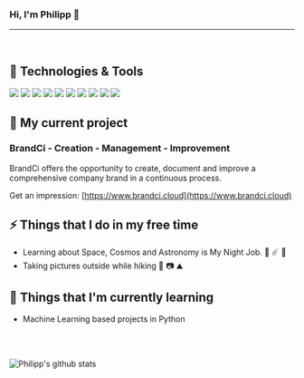 ### Hi, I'm Philipp 👋

--------
<br />

## 🔧 Technologies & Tools
![](https://img.shields.io/badge/OS-macOS-353353?style=for-the-badge&logo=apple&logoColor=white)
![](https://img.shields.io/badge/OS-Windows-353353?style=for-the-badge&logo=windows&logoColor=white)
![](https://img.shields.io/badge/IDE-Visual_Studio-353353?style=for-the-badge&logo=visual-studio&logoColor=white)
![](https://img.shields.io/badge/IDE-Visual_Studio_Code-353353?style=for-the-badge&logo=visual-studio-code&logoColor=white)
![](https://img.shields.io/badge/Code-C%23-353353?style=for-the-badge&logo=.net&logoColor=white)
![](https://img.shields.io/badge/Code-Python-353353?style=for-the-badge&logo=python&logoColor=white)
![](https://img.shields.io/badge/Frontend-Angular-353353?style=for-the-badge&logo=angular&logoColor=white)
![](https://img.shields.io/badge/Tools-MSSQL-353353?style=for-the-badge&logo=microsoft-sql-server&logoColor=white)
![](https://img.shields.io/badge/Cloud-MS_Azure-353353?style=for-the-badge&logo=microsoft-azure&logoColor=white)
![](https://img.shields.io/badge/DevOps-Azure_DevOps-353353?style=for-the-badge&logo=azure-devops&logoColor=white)

## 🔭 My current project
### **BrandCi** - Creation - Management - Improvement
BrandCi offers the opportunity to create, document and improve a comprehensive company brand in a continuous process.

Get an impression: [https://www.brandci.cloud](https://www.brandci.cloud)


## ⚡ Things that I do in my free time
- Learning about Space, Cosmos and Astronomy is My Night Job. 🌌 ☄️ 🔭
- Taking pictures outside while hiking 🥾 📷 ⛰️


## 🌱 Things that I'm currently learning
- Machine Learning based projects in Python

<br />
<br />

![Philipp's github stats](https://github-readme-stats.vercel.app/api?username=philipp-c-moser&show_icons=true&title_color=6c6ce5&icon_color=6c6ce5)